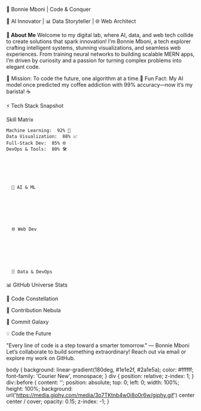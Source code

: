 🚀 Bonnie Mboni | Code & Conquer

  
  🧠 AI Innovator | 📊 Data Storyteller | 🌐 Web Architect



**🌟 About Me**
Welcome to my digital lab, where AI, data, and web tech collide to create solutions that spark innovation! I’m Bonnie Mboni, a tech explorer crafting intelligent systems, stunning visualizations, and seamless web experiences. From training neural networks to building scalable MERN apps, I’m driven by curiosity and a passion for turning complex problems into elegant code.

🎯 Mission: To code the future, one algorithm at a time.🐾 Fun Fact: My AI model once predicted my coffee addiction with 99% accuracy—now it’s my barista! ☕


⚡ Tech Stack Snapshot

  Skill Matrix
  
    Machine Learning:  92% 🌟
    Data Visualization:  88% 📈
    Full-Stack Dev:  85% 🌐
    DevOps & Tools:  80% 🛠️
  



  
    
      🧠 AI & ML
      
        
        
        
      
    
    
      🌐 Web Dev
      
        
        
        
      
    
    
      🗄️ Data & DevOps
      
        
        
        
      
    
  



📊 GitHub Universe Stats

  🚀 Code Constellation
  



  🌌 Contribution Nebula
  
  



  🌠 Commit Galaxy
  



💡 Code the Future

  "Every line of code is a step toward a smarter tomorrow." — Bonnie Mboni
  Let’s collaborate to build something extraordinary! Reach out via email or explore my work on GitHub.
  



  body {
    background: linear-gradient(180deg, #1e1e2f, #2a1e5a);
    color: #ffffff;
    font-family: 'Courier New', monospace;
  }
  div {
    position: relative;
    z-index: 1;
  }
  div::before {
    content: '';
    position: absolute;
    top: 0;
    left: 0;
    width: 100%;
    height: 100%;
    background: url('https://media.giphy.com/media/3o7TKtnb4w0i8o0r6w/giphy.gif') center center / cover;
    opacity: 0.15;
    z-index: -1;
  }
